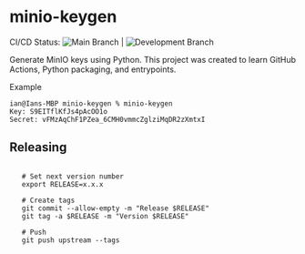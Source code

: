 # minio-keygen

CI/CD Status: ![Main Branch](https://github.com/iandday/minio-keygen/actions/workflows/main.yml/badge.svg) | ![Development Branch](https://github.com/iandday/minio-keygen/actions/workflows/development.yml/badge.svg)

Generate MinIO keys using Python.  This project was created to learn GitHub Actions, Python packaging, and entrypoints.

Example

```code=bash
ian@Ians-MBP minio-keygen % minio-keygen                                   
Key: S9EITflKfJs4pAcOO1o
Secret: vFMzAqChF1PZea_6CMH0vmmcZglziMqDR2zXmtxI
```

## Releasing

```code=bash

   # Set next version number
   export RELEASE=x.x.x

   # Create tags
   git commit --allow-empty -m "Release $RELEASE"
   git tag -a $RELEASE -m "Version $RELEASE"

   # Push
   git push upstream --tags
```